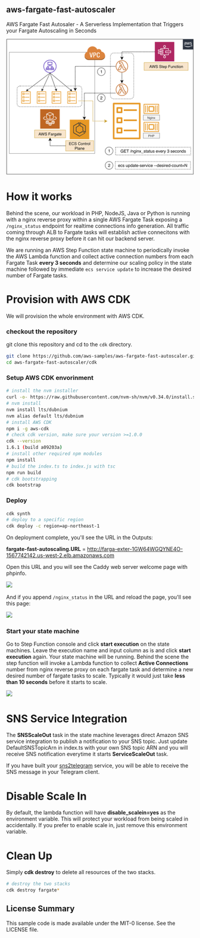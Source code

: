 ## aws-fargate-fast-autoscaler

AWS Fargate Fast Autosaler - A Serverless Implementation that Triggers your Fargate Autoscaling in Seconds



![](images/fargate-fast-autoscaler.png)



# How it works

Behind the scene, our workload in PHP, NodeJS, Java or Python is running with a nginx reverse proxy within a single AWS Fargate Task exposing a `/nginx_status` endpoint for realtime connections info generation. All traffic coming through ALB to Fargate tasks will establish active connecitons with the nginx reverse proxy before it can hit our backend server. 

We are running an AWS Step Function state machine to periodically invoke the AWS Lambda function and collect active connection numbers from each Fargate Task **every 3 seconds** and determine our scaling policy in the state machine followed by immediate `ecs service update` to increase the desired number of Fargate tasks.



# Provision with AWS CDK

We will provision the whole environment with AWS CDK.



### checkout the repository

git clone this repository and cd to the `cdk` directory.

```bash
git clone https://github.com/aws-samples/aws-fargate-fast-autoscaler.git
cd aws-fargate-fast-autoscaler/cdk
```

### Setup AWS CDK envorinment

```bash
# install the nvm installer
curl -o- https://raw.githubusercontent.com/nvm-sh/nvm/v0.34.0/install.sh | bash
# nvm install 
nvm install lts/dubnium
nvm alias default lts/dubnium
# install AWS CDK
npm i -g aws-cdk
# check cdk version, make sure your version >=1.0.0
cdk --version
1.6.1 (build a09203a)
# install other required npm modules
npm install
# build the index.ts to index.js with tsc
npm run build
# cdk bootstrapping
cdk bootstrap
```

### Deploy

```bash
cdk synth
# deploy to a specific region
cdk deploy -c region=ap-northeast-1 
```

On deployment complete, you'll see the URL in the Outputs:

**fargate-fast-autoscaling.URL** = http://farga-exter-1GW64WGQYNE4O-1567742142.us-west-2.elb.amazonaws.com

Open this URL and you will see the Caddy web server welcome page with phpinfo.

![](/Users/pahud/github/aws-fargate-fast-autoscaler/images/php-welcome.png)



And if you append `/nginx_status` in the URL and reload the page, you'll see this page:

![](/Users/pahud/github/aws-fargate-fast-autoscaler/images/nginx-status.png)

### Start your state machine

Go to Step Function console and click **start execution** on the state machines. Leave the execution name and input column as is and click **start execution** again. Your state machine will be running. Behind the scene the step function will invoke a Lambda function to collect **Active Connections** number from nginx reverse proxy on each fargate task and determine a new desired number of fargate tasks to scale. Typically it would just take **less than 10 seconds** before it starts to scale.

![](/Users/pahud/github/aws-fargate-fast-autoscaler/images/stepfunc.png)

# SNS Service Integration

The **SNSScaleOut** task in the state machine leverages direct Amazon SNS service integration to publish a notification to your SNS topic. Just update DefaultSNSTopicArn in index.ts with your own SNS topic ARN and you will receive SNS notification everytime it starts **ServiceScaleOut** task.

If you have built your [sns2telegram](https://github.com/pahud/sns2telegram) service, you will be able to receive the SNS message in your Telegram client.



# Disable Scale In

By default, the lambda function will have **disable_scalein=yes** as the environment variable. This will protect your workload from being scaled in accidentally. If you prefer to enable scale in, just remove this environment variable.



# Clean Up

Simply **cdk destroy** to delete all resources of the two stacks.

```bash
# destroy the two stacks 
cdk destroy fargate*
```



## License Summary

This sample code is made available under the MIT-0 license. See the LICENSE file.

